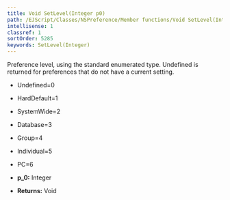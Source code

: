 ```yaml
---
title: Void SetLevel(Integer p0)
path: /EJScript/Classes/NSPreference/Member functions/Void SetLevel(Integer p_0)
intellisense: 1
classref: 1
sortOrder: 5285
keywords: SetLevel(Integer)
---
```


Preference level, using the standard enumerated type. Undefined is returned for preferences that do not have a current setting.
* Undefined=0
* HardDefault=1
* SystemWide=2
* Database=3
* Group=4	
* Individual=5
* PC=6

* **p_0:** Integer
* **Returns:** Void